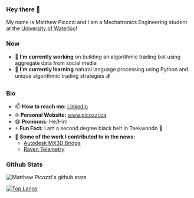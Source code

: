 ### Hey there 👋

My name is Matthew Picozzi and I am a Mechatronics Engineering student at the [University of Waterloo](https://uwaterloo.ca)!

### Now
- 🔭 **I’m currently working** on building an algorithmic trading bot using aggregate data from social media
- 🌱 **I’m currently learning** natural language processing using Python and unique algorithmic trading strategies 💰

### Bio
- 📫 **How to reach me:** [LinkedIn](https://www.linkedin.com/in/matthewpicozzi)
- 🌐 **Personal Website:** www.picozzi.ca
- 😄 **Pronouns:** He/Him
- ⚡ **Fun Fact:** I am a second degree black belt in Taekwondo 🥋
- 📰 **Some of the work I contributed to in the news:**
  - [Autodesk MX3D Bridge](https://3dprintingindustry.com/news/queen-maxima-and-mx3d-open-amsterdams-first-3d-printed-steel-bridge-193060/)
  - [Raven Telemetry](https://innovationsoftheworld.com/raven/)

### Github Stats

![Matthew Picozzi's github stats](https://github-readme-stats.vercel.app/api?username=Picozzi&show_icons=true&hide_border=true)

[![Top Langs](https://github-readme-stats.vercel.app/api/top-langs/?username=Picozzi)](https://github.com/Picozzi/github-readme-stats)
